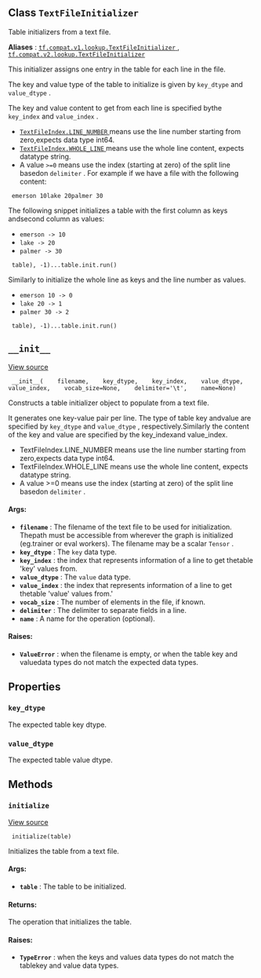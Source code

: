 

## Class  `TextFileInitializer` 
Table initializers from a text file.

**Aliases** : [ `tf.compat.v1.lookup.TextFileInitializer` ](/api_docs/python/tf/lookup/TextFileInitializer), [ `tf.compat.v2.lookup.TextFileInitializer` ](/api_docs/python/tf/lookup/TextFileInitializer)

This initializer assigns one entry in the table for each line in the file.

The key and value type of the table to initialize is given by  `key_dtype`  and `value_dtype` .

The key and value content to get from each line is specified bythe  `key_index`  and  `value_index` .

- [ `TextFileIndex.LINE_NUMBER` ](https://tensorflow.google.cn/api_docs/python/tf/lookup/TextFileIndex#LINE_NUMBER) means use the line number starting from zero,expects data type int64.
- [ `TextFileIndex.WHOLE_LINE` ](https://tensorflow.google.cn/api_docs/python/tf/lookup/TextFileIndex#WHOLE_LINE) means use the whole line content, expects datatype string.
- A value  `>=0`  means use the index (starting at zero) of the split line basedon  `delimiter` .
For example if we have a file with the following content:

```
 emerson 10lake 20palmer 30 
```

The following snippet initializes a table with the first column as keys andsecond column as values:

-  `emerson -> 10` 
-  `lake -> 20` 
-  `palmer -> 30` 


```
 table), -1)...table.init.run() 
```

Similarly to initialize the whole line as keys and the line number as values.

-  `emerson 10 -> 0` 
-  `lake 20 -> 1` 
-  `palmer 30 -> 2` 


```
 table), -1)...table.init.run() 
```

##  `__init__` 
[View source](https://github.com/tensorflow/tensorflow/blob/r2.0/tensorflow/python/ops/lookup_ops.py#L552-L632)

```
 __init__(    filename,    key_dtype,    key_index,    value_dtype,    value_index,    vocab_size=None,    delimiter='\t',    name=None) 
```

Constructs a table initializer object to populate from a text file.

It generates one key-value pair per line. The type of table key andvalue are specified by  `key_dtype`  and  `value_dtype` , respectively.Similarly the content of the key and value are specified by the key_indexand value_index.

- TextFileIndex.LINE_NUMBER means use the line number starting from zero,expects data type int64.
- TextFileIndex.WHOLE_LINE means use the whole line content, expects datatype string.
- A value >=0 means use the index (starting at zero) of the split line basedon  `delimiter` .


#### Args:
- **`filename`** : The filename of the text file to be used for initialization. Thepath must be accessible from wherever the graph is initialized (eg.trainer or eval workers). The filename may be a scalar  `Tensor` .
- **`key_dtype`** : The  `key`  data type.
- **`key_index`** : the index that represents information of a line to get thetable 'key' values from.
- **`value_dtype`** : The  `value`  data type.
- **`value_index`** : the index that represents information of a line to get thetable 'value' values from.'
- **`vocab_size`** : The number of elements in the file, if known.
- **`delimiter`** : The delimiter to separate fields in a line.
- **`name`** : A name for the operation (optional).


#### Raises:
- **`ValueError`** : when the filename is empty, or when the table key and valuedata types do not match the expected data types.


## Properties


###  `key_dtype` 
The expected table key dtype.

###  `value_dtype` 
The expected table value dtype.

## Methods


###  `initialize` 
[View source](https://github.com/tensorflow/tensorflow/blob/r2.0/tensorflow/python/ops/lookup_ops.py#L634-L660)

```
 initialize(table) 
```

Initializes the table from a text file.

#### Args:
- **`table`** : The table to be initialized.


#### Returns:
The operation that initializes the table.

#### Raises:
- **`TypeError`** : when the keys and values data types do not match the tablekey and value data types.
